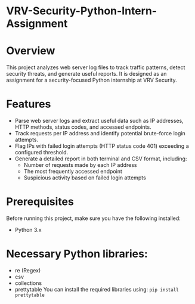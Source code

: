 # VRV-Security-Python-Intern-Assignment
# Overview
This project analyzes web server log files to track traffic patterns, detect security threats, and generate useful reports. It is designed as an assignment for a security-focused Python internship at VRV Security.

# Features
- Parse web server logs and extract useful data such as IP addresses, HTTP methods, status codes, and accessed endpoints.
- Track requests per IP address and identify potential brute-force login attempts.
- Flag IPs with failed login attempts (HTTP status code 401) exceeding a configured threshold.
- Generate a detailed report in both terminal and CSV format, including:
  - Number of requests made by each IP address
  - The most frequently accessed endpoint
  - Suspicious activity based on failed login attempts
# Prerequisites
Before running this project, make sure you have the following installed:
- Python 3.x
# Necessary Python libraries:
- re (Regex)
- csv
- collections
- prettytable
You can install the required libraries using:
`pip install prettytable`
